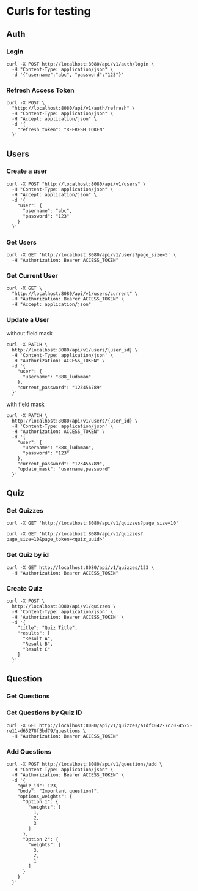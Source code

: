 # Curls for testing

## Auth

### Login

```shell
curl -X POST http://localhost:8080/api/v1/auth/login \
  -H "Content-Type: application/json" \
  -d '{"username":"abc", "password":"123"}' 
```

### Refresh Access Token

```shell
curl -X POST \
  "http://localhost:8080/api/v1/auth/refresh" \
  -H "Content-Type: application/json" \
  -H "Accept: application/json" \
  -d '{
    "refresh_token": "REFRESH_TOKEN"
  }'
```

## Users

### Create a user

```shell
curl -X POST "http://localhost:8080/api/v1/users" \
  -H "Content-Type: application/json" \
  -H "Accept: application/json" \
  -d '{
    "user": {
      "username": "abc",
      "password": "123"
    }
  }'
```

### Get Users

```shell
curl -X GET 'http://localhost:8080/api/v1/users?page_size=5' \
  -H "Authorization: Bearer ACCESS_TOKEN"
```

### Get Current User

```shell
curl -X GET \
  "http://localhost:8080/api/v1/users/current" \
  -H "Authorization: Bearer ACCESS_TOKEN" \
  -H "Accept: application/json"
```

### Update a User

without field mask

```shell
curl -X PATCH \
  http://localhost:8080/api/v1/users/{user_id} \
  -H 'Content-Type: application/json' \
  -H "Authorization: ACCESS_TOKEN" \
  -d '{
    "user": {
      "username": "888_ludoman"
    },
    "current_password": "123456789"
  }'
```

with field mask

```shell
curl -X PATCH \
  http://localhost:8080/api/v1/users/{user_id} \
  -H 'Content-Type: application/json' \
  -H "Authorization: ACCESS_TOKEN" \
  -d '{
    "user": {
      "username": "888_ludoman",
      "password": "123"
    },
    "current_password": "123456789",
    "update_mask": "username,password"
  }'
```

## Quiz

### Get Quizzes

```shell
curl -X GET 'http://localhost:8080/api/v1/quizzes?page_size=10'

curl -X GET 'http://localhost:8080/api/v1/quizzes?page_size=10&page_token=<quiz_uuid>'
```

### Get Quiz by id

```shell
curl -X GET http://localhost:8080/api/v1/quizzes/123 \
  -H "Authorization: Bearer ACCESS_TOKEN"
```

### Create Quiz

```shell
curl -X POST \
  http://localhost:8080/api/v1/quizzes \
  -H 'Content-Type: application/json' \
  -H 'Authorization: Bearer ACCESS_TOKEN' \
  -d '{
    "title": "Quiz Title",
    "results": [
      "Result A",
      "Result B",
      "Result C"
    ]
  }'
```

## Question

### Get Questions

### Get Questions by Quiz ID

```shell
curl -X GET http://localhost:8080/api/v1/quizzes/a1dfc042-7c70-4525-re11-d65278f3bd79/questions \                  
  -H "Authorization: Bearer ACCESS_TOKEN" 
```

### Add Questions

```shell
curl -X POST http://localhost:8080/api/v1/questions/add \
  -H "Content-Type: application/json" \
  -H "Authorization: Bearer ACCESS_TOKEN" \
  -d '{
    "quiz_id": 123,
    "body": "Important question?",
    "options_weights": {
      "Option 1": {
        "weights": [
          1,
          2,
          3
        ]
      },
      "Option 2": {
        "weights": [
          3,
          2,
          1
        ]
      }
    }
  }'
```